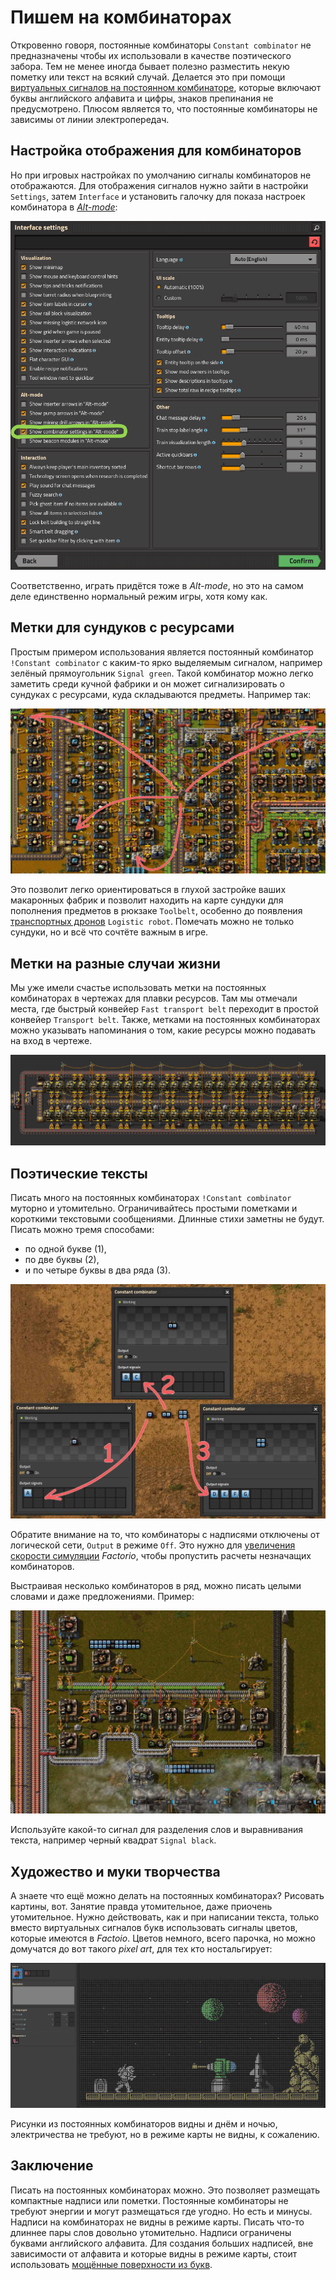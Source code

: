 # Пишем на комбинаторах

Откровенно говоря, постоянные комбинаторы `Constant combinator` не предназначены чтобы их использовали в качестве поэтического забора. Тем не менее иногда бывает полезно разместить некую пометку или текст на всякий случай. Делается это при помощи [виртуальных сигналов на постоянном комбинаторе](https://wiki.factorio.com/Circuit_network#Virtual_signals), которые включают буквы английского алфавита и цифры, знаков препинания не предусмотрено. Плюсом является то, что постоянные комбинаторы не зависимы от линии электропередач.

## Настройка отображения для комбинаторов

Но при игровых настройках по умолчанию сигналы комбинаторов не отображаются. Для отображения сигналов нужно зайти в настройки `Settings`, затем `Interface` и установить галочку для показа настроек комбинатора в [*Alt-mode*](https://wiki.factorio.com/Shortcut_bar):

![Настройки для комбинаторов](./images/Writing.01.png)

Соответственно, играть придётся тоже в *Alt-mode*, но это на самом деле единственно нормальный режим игры, хотя кому как.

## Метки для сундуков с ресурсами

Простым примером использования является постоянный комбинатор `!Constant combinator` с каким-то ярко выделяемым сигналом, например зелёный прямоугольник `Signal green`. Такой комбинатор можно легко заметить среди кучной фабрики и он может сигнализировать о сундуках с ресурсами, куда складываются предметы. Например так:

![Указатель на сундуки](./images/Writing.02.jpg)

Это позволит легко ориентироваться в глухой застройке ваших макаронных фабрик и позволит находить на карте сундуки для пополнения предметов в рюкзаке `Toolbelt`, особенно до появления [транспортных дронов](https://wiki.factorio.com/Logistic_robotics_(research)) `Logistic robot`. Помечать можно не только сундуки, но и всё что сочтёте важным в игре.

## Метки на разные случаи жизни

Мы уже имели счастье использовать метки на постоянных комбинаторах в чертежах для плавки ресурсов. Там мы отмечали места, где быстрый конвейер `Fast transport belt` переходит в простой конвейер `Transport belt`. Также, метками на постоянных комбинаторах можно указывать напоминания о том, какие ресурсы можно подавать на вход в чертеже.

![Метки на постоянных комбинаторах](../_images/RawResourcesProcessing/RawProcessing.03.png)

## Поэтические тексты

Писать много на постоянных комбинаторах `!Constant combinator` муторно и утомительно. Ограничивайтесь простыми пометками и короткими текстовыми сообщениями. Длинные стихи заметны не будут. Писать можно тремя способами:

* по одной букве (1),
* по две буквы (2),
* и по четыре буквы в два ряда (3).

![Надписи на комбинаторах](./images/Writing.03.jpg)

Обратите внимание на то, что комбинаторы с надписями отключены от логической сети, `Output` в режиме `Off`. Это нужно для [увеличения скорости симуляции](../Additionals/FPSandUPS.md) *Factorio*, чтобы пропустить расчеты незначащих комбинаторов.

Выстраивая несколько комбинаторов в ряд, можно писать целыми словами и даже предложениями. Пример:

![Надписи на комбинаторах](./images/Writing.04.jpg)

Используйте какой-то сигнал для разделения слов и выравнивания текста, например черный квадрат `Signal black`.

## Художество и муки творчества

А знаете что ещё можно делать на постоянных комбинаторах? Рисовать картины, вот. Занятие правда утомительное, даже приочень утомительное. Нужно действовать, как и при написании текста, только вместо виртуальных сигналов букв использовать сигналы цветов, которые имеются в *Factoio*. Цветов немного, всего парочка, но можно домучатся до вот такого *pixel art*, для тех кто ностальгирует:

![Рисунки на комбинаторах](./images/Writing.05.jpg)

Рисунки из постоянных комбинаторов видны и днём и ночью, электричества не требуют, но в режиме карты не видны, к сожалению.

## Заключение

Писать на постоянных комбинаторах можно. Это позволяет размещать компактные надписи или пометки. Постоянные комбинаторы не требуют энергии и могут размещаться где угодно. Но есть и минусы. Надписи на комбинаторах не видны в режиме карты. Писать что-то длиннее пары слов довольно утомительно. Надписи ограничены буквами английского алфавита. Для создания больших надписей, вне зависимости от алфавита и которые видны в режиме карты, стоит использовать [мощённые поверхности из букв](../Additionals/Labelling.md).
